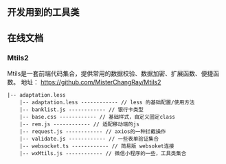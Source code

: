 <!--
 * @Author: your name
 * @Date: 2021-03-09 11:58:57
 * @LastEditTime: 2021-03-09 14:18:24
 * @LastEditors: Please set LastEditors
 * @Description: In User Settings Edit
 * @FilePath: \mytemplate\README.md
-->


## 开发用到的工具类

## 在线文档

### Mtils2
Mtils是一套前端代码集合，提供常用的数据校验、数据加密、扩展函数、便捷函数。
地址： https://github.com/MisterChangRay/Mtils2
```
|-- adaptation.less
    |-- adaptation.less ------------ // less 的基础配置/使用方法
    |-- banklist.js ------------ // 银行卡类型
    |-- base.css ------------ // 基础样式，自定义固定class
    |-- rem.js ------------ // 适配移动端的js
    |-- request.js ------------ // axios的一种拦截操作
    |-- validate.js ------------ // 一些表单验证集合
    |-- websocket.ts ------------ // 简易版 websoket连接
    |-- wxMtils.js ------------ // 微信小程序的一些，工具类集合
```
